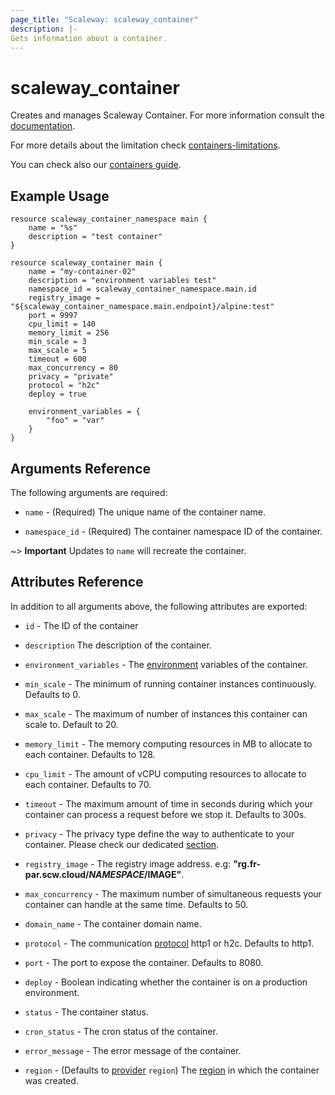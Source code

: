 ```yaml
---
page_title: "Scaleway: scaleway_container"
description: |-
Gets information about a container.
---
```


# scaleway_container

Creates and manages Scaleway Container.
For more information consult the [documentation](https://www.scaleway.com/en/docs/faq/serverless-containers/).

For more details about the limitation check [containers-limitations](https://www.scaleway.com/en/docs/compute/containers/reference-content/containers-limitations/).

You can check also our [containers guide](https://www.scaleway.com/en/docs/compute/containers/concepts/).

## Example Usage

```hcl
resource scaleway_container_namespace main {
    name = "%s"
    description = "test container"
}

resource scaleway_container main {
    name = "my-container-02"
    description = "environment variables test"
    namespace_id = scaleway_container_namespace.main.id
    registry_image = "${scaleway_container_namespace.main.endpoint}/alpine:test"
    port = 9997
    cpu_limit = 140
    memory_limit = 256
    min_scale = 3
    max_scale = 5
    timeout = 600
    max_concurrency = 80
    privacy = "private"
    protocol = "h2c"
    deploy = true

    environment_variables = {
        "foo" = "var"
    }
}
```

## Arguments Reference

The following arguments are required:

- `name` - (Required) The unique name of the container name.

- `namespace_id` - (Required) The container namespace ID of the container.

~> **Important** Updates to `name` will recreate the container.

## Attributes Reference

In addition to all arguments above, the following attributes are exported:

- `id` - The ID of the container

- `description` The description of the container.

- `environment_variables` - The [environment](https://www.scaleway.com/en/docs/compute/containers/concepts/#environment-variables) variables of the container.

- `min_scale` - The minimum of running container instances continuously. Defaults to 0.

- `max_scale` - The maximum of number of instances this container can scale to. Default to 20.

- `memory_limit` - The memory computing resources in MB to allocate to each container. Defaults to 128.

- `cpu_limit` - The amount of vCPU computing resources to allocate to each container. Defaults  to 70.

- `timeout` - The maximum amount of time in seconds during which your container can process a request before we stop it. Defaults to 300s.

- `privacy` - The privacy type define the way to authenticate to your container. Please check our dedicated [section](https://developers.scaleway.com/en/products/containers/api/#protocol-9dd4c8).

- `registry_image` - The registry image address. e.g: **"rg.fr-par.scw.cloud/$NAMESPACE/$IMAGE"**.

- `max_concurrency` - The maximum number of simultaneous requests your container can handle at the same time. Defaults to 50.

- `domain_name` - The container domain name.

- `protocol` - The communication [protocol](https://developers.scaleway.com/en/products/containers/api/#protocol-9dd4c8) http1 or h2c. Defaults to http1.

- `port` - The port to expose the container. Defaults to 8080.

- `deploy` - Boolean indicating whether the container is on a production environment.

- `status` - The container status.

- `cron_status` - The cron status of the container.

- `error_message` - The error message of the container.

- `region` - (Defaults to [provider](../index.md#region) `region`) The [region](../guides/regions_and_zones.md#regions) in which the container was created.
